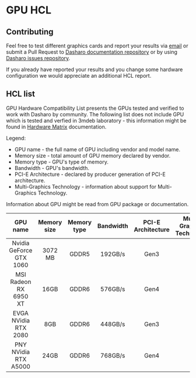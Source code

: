 # GPU HCL

## Contributing

Feel free to test different graphics cards and report your results via
[email](mailto:contact@dasharo.com) or submit a Pull Request to
[Dasharo documentation repository](https://github.com/Dasharo/docs) or by using
[Dasharo issues repository](https://github.com/Dasharo/dasharo-issues/issues).

If you already have reported your results and you change some hardware
configuration we would appreciate an additional HCL report.

## HCL list

GPU Hardware Compatibility List presents the GPUs tested and verified
to work with Dasharo by community. The following list does not include GPU
which is tested and verfied in 3mdeb laboratory - this information might be
found in [Hardware Matrix](hardware-matrix.md) documentation.

Legend:
* GPU name - the full name of GPU including vendor and model name.
* Memory size - total amount of GPU memory declared by vendor.
* Memory type - GPU's type of memory.
* Bandwidth - GPU's bandwidth.
* PCI-E Architecture - declared by producer generation of PCI-E architecture.
* Multi-Graphics Technology - information about support for Multi-Graphics
  Technology.

Information about GPU might be read from GPU package or documentation.

| GPU name         | Memory size | Memory type | Bandwidth | PCI-E Architecture | Multi-Graphics Technology | Results                |
|:----------------:|:-----------:|:-----------:|:---------:|:------------------:|:-------------------------:|:----------------------:|
| Nvidia GeForce GTX 1060 | 3072 MB | GDDR5 | 192GB/s      | Gen3               | 1                            | [Qubes HCL reports][1] |
| MSI Radeon RX 6950 XT | 16GB | GDDR6 | 576GB/s           | Gen4               | 1                            |  |
| EVGA NVidia RTX 2080 | 8GB | GDDR6 | 448GB/s           | Gen3               | 1                            |  |
| PNY NVidia RTX A5000 | 24GB | GDDR6 | 768GB/s           | Gen4               | 1                            |  |

[1]: https://forum.qubes-os.org/t/msi-pro-z690-a-wifi-ddr4-with-alder-lake-12900k/11490/6
